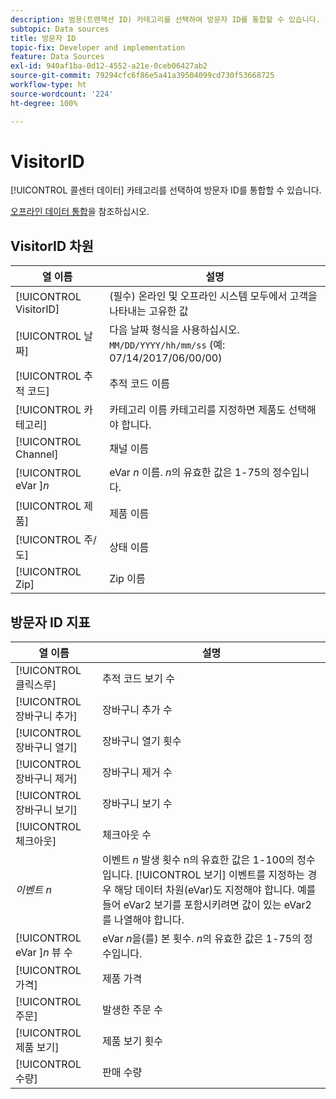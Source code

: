```yaml
---
description: 범용(트랜잭션 ID) 카테고리를 선택하여 방문자 ID를 통합할 수 있습니다.
subtopic: Data sources
title: 방문자 ID
topic-fix: Developer and implementation
feature: Data Sources
exl-id: 940af1ba-0d12-4552-a21e-0ceb06427ab2
source-git-commit: 79294cfc6f86e5a41a39504099cd730f53668725
workflow-type: ht
source-wordcount: '224'
ht-degree: 100%

---
```


# VisitorID

[!UICONTROL 콜센터 데이터] 카테고리를 선택하여 방문자 ID를 통합할 수 있습니다.

[오프라인 데이터 통합](/help/import/c-data-sources/datasrc-integrating-offline-data.md)을 참조하십시오.

## VisitorID 차원

| 열 이름 | 설명 |
|--- |--- |
| [!UICONTROL VisitorID] | (필수) 온라인 및 오프라인 시스템 모두에서 고객을 나타내는 고유한 값 |
| [!UICONTROL 날짜] | 다음 날짜 형식을 사용하십시오. `MM/DD/YYYY/hh/mm/ss` (예: 07/14/2017/06/00/00) |
| [!UICONTROL 추적 코드] | 추적 코드 이름 |
| [!UICONTROL 카테고리] | 카테고리 이름 카테고리를 지정하면 제품도 선택해야 합니다. |
| [!UICONTROL Channel] | 채널 이름 |
| [!UICONTROL eVar ]*n* | eVar *n* 이름. *n*&#x200B;의 유효한 값은 1-75의 정수입니다. |
| [!UICONTROL 제품] | 제품 이름 |
| [!UICONTROL 주/도] | 상태 이름 |
| [!UICONTROL Zip] | Zip 이름 |

## 방문자 ID 지표

| 열 이름 | 설명 |
| --- | --- |
| [!UICONTROL 클릭스루] | 추적 코드 보기 수 |
| [!UICONTROL 장바구니 추가] | 장바구니 추가 수 |
| [!UICONTROL 장바구니 열기] | 장바구니 열기 횟수 |
| [!UICONTROL 장바구니 제거] | 장바구니 제거 수 |
| [!UICONTROL 장바구니 보기] | 장바구니 보기 수 |
| [!UICONTROL 체크아웃] | 체크아웃 수 |
| *이벤트 n* | 이벤트 *n* 발생 횟수 n의 유효한 값은 1-100의 정수입니다. [!UICONTROL 보기] 이벤트를 지정하는 경우 해당 데이터 차원(eVar)도 지정해야 합니다. 예를 들어 eVar2 보기를 포함시키려면 값이 있는 eVar2를 나열해야 합니다. |
| [!UICONTROL eVar ]*n* 뷰 수 | eVar *n*&#x200B;을(를) 본 횟수. *n*&#x200B;의 유효한 값은 1-75의 정수입니다. |
| [!UICONTROL 가격] | 제품 가격 |
| [!UICONTROL 주문] | 발생한 주문 수 |
| [!UICONTROL 제품 보기] | 제품 보기 횟수 |
| [!UICONTROL 수량] | 판매 수량 |
